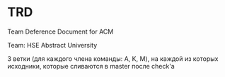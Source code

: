 # TRD
Team Deference Document for ACM

Team: HSE Abstract University

3 ветки (для каждого члена команды: A, K, M), на каждой из которых исходники, которые сливаются в master после check'а
